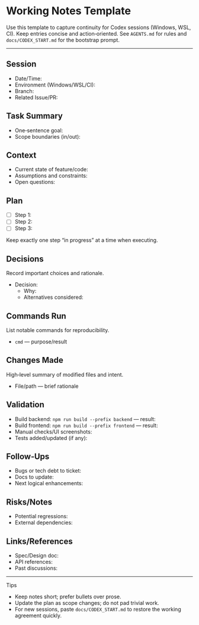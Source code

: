 # Working Notes Template

Use this template to capture continuity for Codex sessions (Windows, WSL, CI). Keep entries concise and action‑oriented. See `AGENTS.md` for rules and `docs/CODEX_START.md` for the bootstrap prompt.

---

## Session
- Date/Time:
- Environment (Windows/WSL/CI):
- Branch:
- Related Issue/PR:

## Task Summary
- One‑sentence goal:
- Scope boundaries (in/out):

## Context
- Current state of feature/code:
- Assumptions and constraints:
- Open questions:

## Plan
- [ ] Step 1:
- [ ] Step 2:
- [ ] Step 3:

Keep exactly one step “in progress” at a time when executing.

## Decisions
Record important choices and rationale.
- Decision:
  - Why:
  - Alternatives considered:

## Commands Run
List notable commands for reproducibility.
- `cmd` — purpose/result

## Changes Made
High‑level summary of modified files and intent.
- File/path — brief rationale

## Validation
- Build backend: `npm run build --prefix backend` — result:
- Build frontend: `npm run build --prefix frontend` — result:
- Manual checks/UI screenshots:
- Tests added/updated (if any):

## Follow‑Ups
- Bugs or tech debt to ticket:
- Docs to update:
- Next logical enhancements:

## Risks/Notes
- Potential regressions:
- External dependencies:

## Links/References
- Spec/Design doc:
- API references:
- Past discussions:

---

Tips
- Keep notes short; prefer bullets over prose.
- Update the plan as scope changes; do not pad trivial work.
- For new sessions, paste `docs/CODEX_START.md` to restore the working agreement quickly.

